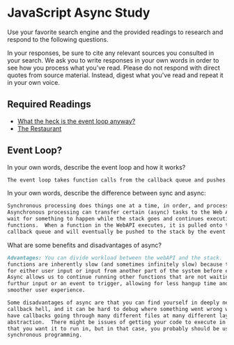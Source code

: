 # JavaScript Async Study

Use your favorite search engine and the provided readings to research and
respond to the following questions.

In your responses, be sure to cite any relevant sources you consulted in your
search. We ask you to write responses in your own words in order to see how you
process what you've read. Please do not respond with direct quotes from source
material. Instead, digest what you've read and repeat it in your own voice.

## Required Readings

-   [What the heck is the event loop anyway?](https://www.youtube.com/watch?v=8aGhZQkoFbQ)
-   [The Restaurant](https://www.codeschool.com/blog/2014/10/30/understanding-node-js/)

## Event Loop?

In your own words, describe the event loop and how it works?

```md
The event loop takes function calls from the callback queue and pushes them onto the stack. The event loop is what invokes callbacks.
```

In your own words, describe the difference between sync and async:

```md
Synchronous processing does things one at a time, in order, and processes on the stack (not in the webAPI).
Asynchronous processing can transfer certain (async) tasks to the Web API to
wait for something to happen while the stack goes and continues executing other
functions.  When a function in the WebAPI executes, it is pulled onto the
callback queue and will eventually be pushed to the stack by the event loop.  
```

What are some benefits and disadvantages of async?

```md
Advantages: You can divide workload between the webAPI and the stack.  Certain
functions are inherently slow (and sometimes infinitely slow) because they wait
for either user input or input from another part of the system before executing.
Async allows us to continue running other functions that are not waiting for
furthur input or an event to trigger, allowing for less hangup time and a
smoother user experience.

Some disadvantages of async are that you can find yourself in deeply nested
callback hell, and it can be hard to debug where something went wrong when you
have callbacks going through many different files at many different layers of
abstraction.  There might be issues of getting your code to execute in the order
that you want it to run in, but in that case, you probably should be using
synchronous programming.  
```
